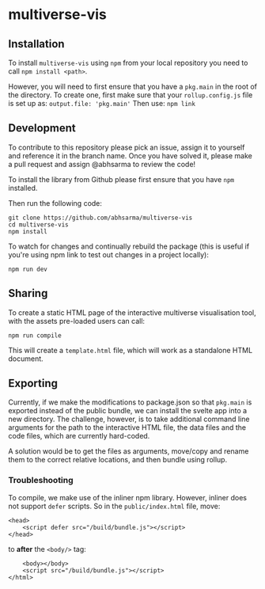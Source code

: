 # multiverse-vis

## Installation

To install `multiverse-vis` using `npm` from your local repository you need to call `npm install <path>`.

However, you will need to first ensure that you have a `pkg.main` in the root of the directory. To create one, first make sure that your `rollup.config.js` file is set up as: `output.file: 'pkg.main'` 
Then use: `npm link`


## Development

To contribute to this repository please pick an issue, assign it to yourself and reference it in the branch name. Once you have solved it, please make a pull request and assign @abhsarma to review the code!

To install the library from Github please first ensure that you have `npm` installed.

Then run the following code:

```
git clone https://github.com/abhsarma/multiverse-vis
cd multiverse-vis
npm install
```

To watch for changes and continually rebuild the package (this is useful if you're using npm link to test out changes in a project locally):

```
npm run dev
```


## Sharing

To create a static HTML page of the interactive multiverse visualisation tool, with the assets pre-loaded users can call:

```
npm run compile
```

This will create a `template.html` file, which will work as a standalone HTML document.

## Exporting

Currently, if we make the modifications to package.json so that `pkg.main` is exported instead of the public bundle, we can install the svelte app into a new directory.
The challenge, however, is to take additional command line arguments for the path to the interactive HTML file, the data files and the code files, which are currently hard-coded.

A solution would be to get the files as arguments, move/copy and rename them to the correct relative locations, and then bundle using rollup.

### Troubleshooting

To compile, we make use of the inliner npm library. However, inliner does not support `defer` scripts. So in the `public/index.html` file, move:

```
<head>
    <script defer src="/build/bundle.js"></script>
</head>
```

to **after** the `<body/>` tag:

```
    <body></body>
    <script src="/build/bundle.js"></script>
</html>
```



